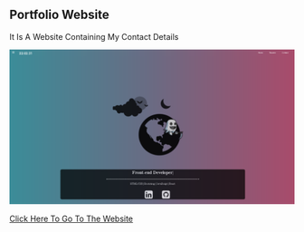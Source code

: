 ## Portfolio Website 

It Is A Website Containing My Contact Details


![Project Photo](https://github.com/ArildoMagno/websiteportf/blob/master/webportif.png)

[Click Here To Go To The Website](https://arildomagno.github.io/websiteportf)

